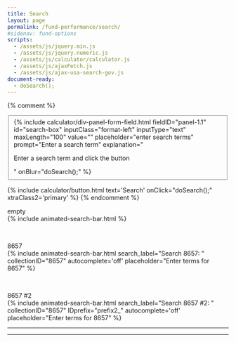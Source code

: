 ```yaml
---
title: Search
layout: page
permalink: /fund-performance/search/
#sidenav: fund-options
scripts:
  - /assets/js/jquery.min.js
  - /assets/js/jquery.numeric.js
  - /assets/js/calculator/calculator.js
  - /assets/js/ajaxFetch.js
  - /assets/js/ajax-usa-search-gov.js
document-ready:
  - doSearch();
---
```


<div id="panel-{{ panelID }}" class="calculator-panel" style="{{ hide }}" markdown="1">

{% comment %}
<fieldset>
{% include calculator/div-panel-form-field.html
  fieldID="panel-1.1" id="search-box"
  inputClass="format-left"  inputType="text" maxLength="100"
  value="" placeholder="enter search terms"
  prompt="Enter a search term"
  explanation="
  <p>Enter a search term and click the button</p>"
  onBlur="doSearch();"
%}
</fieldset>

{% include calculator/button.html text='Search' onClick="doSearch();" xtraClass2='primary' %}
{% endcomment %}

<div class="usa-grid-full">
  <div class="usa-width-one-whole">
    <section class="search-forms">

empty
<br>
{% include animated-search-bar.html %}

<br>

8657
<br>
{% include animated-search-bar.html search_label="Search 8657: " collectionID="8657"
    autocomplete='off' placeholder="Enter terms for 8657" %}


<br>

8657 #2
<br>
{% include animated-search-bar.html search_label="Search 8657 #2: " collectionID="8657"
    IDprefix="prefix2_" autocomplete='off' placeholder="Enter terms for 8657" %}
    </section>
  </div>
</div>


<hr>
<div id='search-results'></div>
<hr>
<div>

